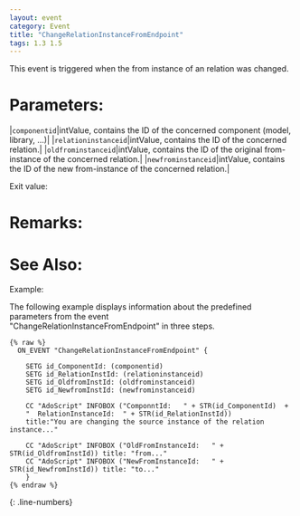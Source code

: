 ```yaml
---
layout: event
category: Event
title: "ChangeRelationInstanceFromEndpoint"
tags: 1.3 1.5
---
```


This event is triggered when the from instance of an relation was changed.  

# Parameters:  

|`componentid`|intValue, contains the ID of the concerned component (model, library, ...)|
|`relationinstanceid`|intValue, contains the ID of the concerned relation.|
|`oldfrominstanceid`|intValue, contains the ID of the original from-instance of the concerned relation.|
|`newfrominstanceid`|intValue, contains the ID of the new from-instance of the concerned relation.|

Exit value:



# Remarks:  



# See Also:  



Example:  

The following example displays information about the predefined parameters from the event  
"ChangeRelationInstanceFromEndpoint" in three steps.  

```adoscript
{% raw %}
  ON_EVENT "ChangeRelationInstanceFromEndpoint" {

	SETG id_ComponentId: (componentid)
	SETG id_RelationInstId: (relationinstanceid)
	SETG id_OldfromInstId: (oldfrominstanceid)
	SETG id_NewfromInstId: (newfrominstanceid)
	
	CC "AdoScript" INFOBOX ("ComponntId:   " + STR(id_ComponentId)  + 
	"  RelationInstanceId:  " + STR(id_RelationInstId)) 
	title:"You are changing the source instance of the relation instance..."
	
	CC "AdoScript" INFOBOX ("OldFromInstanceId:   " + STR(id_OldfromInstId)) title: "from..."
	CC "AdoScript" INFOBOX ("NewFromInstanceId:   " + STR(id_NewfromInstId)) title: "to..."
	}
{% endraw %}
```
{: .line-numbers}
